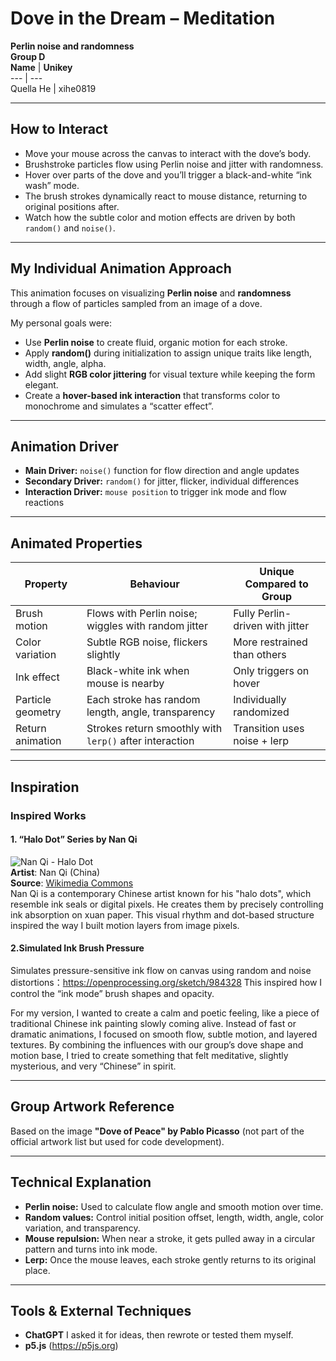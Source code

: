 # Dove in the Dream – Meditation  
**Perlin noise and randomness**  
**Group D**  
**Name** | **Unikey**  
--- | ---  
Quella He | xihe0819  

---

## How to Interact
- Move your mouse across the canvas to interact with the dove’s body.
- Brushstroke particles flow using Perlin noise and jitter with randomness.
- Hover over parts of the dove and you’ll trigger a black-and-white “ink wash” mode.
- The brush strokes dynamically react to mouse distance, returning to original positions after.
- Watch how the subtle color and motion effects are driven by both `random()` and `noise()`.

---

##  My Individual Animation Approach

This animation focuses on visualizing **Perlin noise** and **randomness** through a flow of particles sampled from an image of a dove.

My personal goals were:
- Use **Perlin noise** to create fluid, organic motion for each stroke.
- Apply **random()** during initialization to assign unique traits like length, width, angle, alpha.
- Add slight **RGB color jittering** for visual texture while keeping the form elegant.
- Create a **hover-based ink interaction** that transforms color to monochrome and simulates a “scatter effect”.

---

##  Animation Driver

- **Main Driver:** `noise()` function for flow direction and angle updates  
- **Secondary Driver:** `random()` for jitter, flicker, individual differences  
- **Interaction Driver:** `mouse position` to trigger ink mode and flow reactions  

---

##  Animated Properties

| Property            | Behaviour                                                                 | Unique Compared to Group      |
|---------------------|---------------------------------------------------------------------------|--------------------------------|
| Brush motion        | Flows with Perlin noise; wiggles with random jitter                       | Fully Perlin-driven with jitter |
| Color variation     | Subtle RGB noise, flickers slightly                                       | More restrained than others    |
| Ink effect          | Black-white ink when mouse is nearby                                     | Only triggers on hover         |
| Particle geometry   | Each stroke has random length, angle, transparency                        | Individually randomized         |
| Return animation    | Strokes return smoothly with `lerp()` after interaction                   | Transition uses noise + lerp   |

---

## Inspiration

### Inspired Works
#### 1. “Halo Dot” Series by Nan Qi  
![Nan Qi - Halo Dot](https://files.ocula.com/ri/f2/f26953c9-ff62-426a-86a1-246ffe1ba0a5/1600/536/3-coloured-halo-dots-by-nan-qi.webp)  
**Artist**: Nan Qi (China)  
**Source**: [Wikimedia Commons](https://en.wikipedia.org/wiki/Nan_Qi_%28artist%29)  
Nan Qi is a contemporary Chinese artist known for his "halo dots", which resemble ink seals or digital pixels. He creates them by precisely controlling ink absorption on xuan paper. This visual rhythm and dot-based structure inspired the way I built motion layers from image pixels.

#### 2.Simulated Ink Brush Pressure
Simulates pressure-sensitive ink flow on canvas using random and noise distortions：https://openprocessing.org/sketch/984328
This inspired how I control the “ink mode” brush shapes and opacity.

For my version, I wanted to create a calm and poetic feeling, like a piece of traditional Chinese ink painting slowly coming alive. Instead of fast or dramatic animations, I focused on smooth flow, subtle motion, and layered textures.
By combining the influences with our group’s dove shape and motion base, I tried to create something that felt meditative, slightly mysterious, and very “Chinese” in spirit.

---

## Group Artwork Reference
Based on the image **"Dove of Peace" by Pablo Picasso** (not part of the official artwork list but used for code development).

---

##  Technical Explanation

- **Perlin noise:** Used to calculate flow angle and smooth motion over time.
- **Random values:** Control initial position offset, length, width, angle, color variation, and transparency.
- **Mouse repulsion:** When near a stroke, it gets pulled away in a circular pattern and turns into ink mode.
- **Lerp:** Once the mouse leaves, each stroke gently returns to its original place.

---

##  Tools & External Techniques

- **ChatGPT**  I asked it for ideas, then rewrote or tested them myself. 
- **p5.js** (https://p5js.org)
